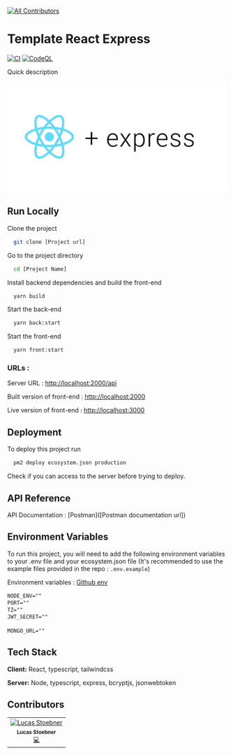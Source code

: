 
<!-- ALL-CONTRIBUTORS-BADGE:START - Do not remove or modify this section -->
[![All Contributors](https://img.shields.io/badge/all_contributors-1-orange.svg?style=flat-square)](#contributors-)
<!-- ALL-CONTRIBUTORS-BADGE:END -->
# Template React Express

[![CI](https://github.com/Les-Cop1/template-express-react/actions/workflows/ci.yml/badge.svg)](https://github.com/Les-Cop1/template-express-react/actions/workflows/ci.yml)
[![CodeQL](https://github.com/Les-Cop1/template-express-react/actions/workflows/codeql-analysis.yml/badge.svg)](https://github.com/Les-Cop1/template-express-react/actions/workflows/codeql-analysis.yml)

Quick description

![Logo](https://github.com/Les-Cop1/template-express-react/blob/main/front/public/repository-open-graph-template.png?raw=true)

## Run Locally

Clone the project

```bash
  git clone [Project url]
```

Go to the project directory

```bash
  cd [Project Name]
```

Install backend dependencies and build the front-end

```bash
  yarn build
```

Start the back-end

```bash
  yarn back:start
```

Start the front-end

```bash
  yarn front:start
```

### URLs :

Server URL : [http://localhost:2000/api](http://localhost:2000/api)

Built version of front-end : [http://localhost:2000](http://localhost:2000)

Live version of front-end : [http://localhost:3000](http://localhost:3000)

## Deployment

To deploy this project run

```bash
  pm2 deploy ecosystem.json production
```

Check  if you can access to the server before trying to deploy.

## API Reference

API Documentation : [Postman]([Postman documentation url])

## Environment Variables

To run this project, you will need to add the following environment variables to your .env file and your ecosystem.json file (It's recommended to use the example files provided in the repo : `.env.example`)

Environment variables : [Github env](https://github.com/Les-Cop1/download-manager/settings/secrets/actions)

```dotenv
NODE_ENV=""
PORT=""
TZ=""
JWT_SECRET=""

MONGO_URL=""
```

## Tech Stack

**Client:** React, typescript, tailwindcss

**Server:** Node, typescript, express, bcryptjs, jsonwebtoken

## Contributors

<!-- ALL-CONTRIBUTORS-LIST:START - Do not remove or modify this section -->
<!-- prettier-ignore-start -->
<!-- markdownlint-disable -->
<table>
  <tbody>
    <tr>
      <td align="center"><a href="https://lucasstbnr.ovh"><img src="https://avatars.githubusercontent.com/u/34753442?v=4?s=100" width="100px;" alt="Lucas Stoebner"/><br /><sub><b>Lucas Stoebner</b></sub></a><br /><a href="https://github.com/Les-Cop1/template-express-react/commits?author=LucasStbnr" title="Code">💻</a></td>
    </tr>
  </tbody>
</table>

<!-- markdownlint-restore -->
<!-- prettier-ignore-end -->

<!-- ALL-CONTRIBUTORS-LIST:END -->
<!-- prettier-ignore-start -->
<!-- markdownlint-disable -->

<!-- markdownlint-restore -->
<!-- prettier-ignore-end -->

<!-- ALL-CONTRIBUTORS-LIST:END -->

